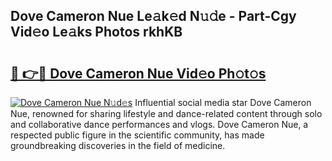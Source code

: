 ## Dove Cameron Nue Le𝚊k𝚎d N𝚞𝚍e - Part-Cgy Vid𝚎o Le𝚊ks Photos rkhKB

# <h2><a href="http://fb8o32.evod.top/?m=Dove+Cameron+Nue">🔗 👉🔴 Dove Cameron Nue Vid𝚎o Ph𝚘t𝚘s</a></h2>

[![Dove Cameron Nue N𝚞d𝚎s](https://i.imgur.com/8V9OHl7.gif)](http://fb8o32.evod.top/?m=Dove+Cameron+Nue)
Influential social media star Dove Cameron Nue, renowned for sharing lifestyle and dance-related content through solo and collaborative dance performances and vlogs. Dove Cameron Nue, a respected public figure in the scientific community, has made groundbreaking discoveries in the field of medicine. 
